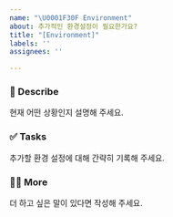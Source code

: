```yaml
---
name: "\U0001F30F Environment"
about: 추가적인 환경설정이 필요한가요?
title: "[Environment]"
labels: ''
assignees: ''

---
```


### 🤔 Describe
현재 어떤 상황인지 설명해 주세요.

### ✅ Tasks
추가할 환경 설정에 대해 간략히 기록해 주세요.

### 🙋🏻 More
더 하고 싶은 말이 있다면 작성해 주세요.
